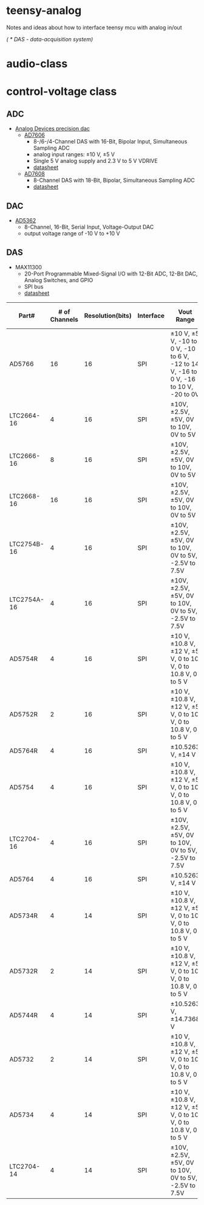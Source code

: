 # teensy-analog
Notes and ideas about how to interface teensy mcu with analog in/out

*( * DAS - data-acquisition system)*

# audio-class 
# control-voltage class
## ADC
* [Analog Devices precision dac](https://www.analog.com/en/products/digital-to-analog-converters/standard-dac/precision-dac/bipolar-da-converters.html)
  * [AD7606](https://www.analog.com/en/products/ad7606-6.html) 
    * 8-/6-/4-Channel DAS with 16-Bit, Bipolar Input, Simultaneous Sampling ADC  
    * analog input ranges: ±10 V, ±5 V
    * Single 5 V analog supply and 2.3 V to 5 V VDRIVE
    * [datasheet](https://www.analog.com/media/en/technical-documentation/data-sheets/ad7606_7606-6_7606-4.pdf)
  * [AD7608](https://www.analog.com/en/products/ad7608.html)
    * 8-Channel DAS with 18-Bit, Bipolar, Simultaneous Sampling ADC
    * [datasheet](https://www.analog.com/en/products/ad7608.html)
## DAC
* [AD5362](https://www.analog.com/en/products/ad5362.html)
  * 8-Channel, 16-Bit, Serial Input, Voltage-Output DAC
  * output voltage range of -10 V to +10 V
  
## DAS
* MAX11300
  * 20-Port Programmable Mixed-Signal I/O with 12-Bit ADC, 12-Bit DAC, Analog Switches, and GPIO  
  * SPI bus
  * [datasheet](https://www.maximintegrated.com/en/products/analog/data-converters/analog-to-digital-converters/MAX11300.html)

|Part#|# of Channels|Resolution(bits)|Interface|Vout Range|DAC INL(max)(LSBs)|Settling Time(typ)(s p-p)|Power(typ)(W)|Price (1000+)($ US)|
|--- |--- |--- |--- |--- |--- |--- |--- |--- |
|AD5766|16|16|SPI|±10 V, ±5 V, -10 to 0 V, -10 to 6 V, -12 to 14 V, -16 to 0 V, -16 to 10 V, -20 to 0V|16|16µ|-|$35.00 (AD5766BCBZ-RL7)|
|LTC2664-16|4|16|SPI|±10V, ±2.5V, ±5V, 0V to 10V, 0V to 5V|4|9µ|21m|$15.60 (LTC2664CUH-16#PBF)|
|LTC2666-16|8|16|SPI|±10V, ±2.5V, ±5V, 0V to 10V, 0V to 5V|4|4.5µ|37m|$21.75 (LTC2666CUH-16#PBF)|
|LTC2668-16|16|16|SPI|±10V, ±2.5V, ±5V, 0V to 10V, 0V to 5V|4|9µ|73m|$31.25 (LTC2668CUJ-16#PBF)|
|LTC2754B-16|4|16|SPI|±10V, ±2.5V, ±5V, 0V to 10V, 0V to 5V, -2.5V to 7.5V|1|2µ|1.5µ|$17.85 (LTC2754BCUKG-16#PBF)|
|LTC2754A-16|4|16|SPI|±10V, ±2.5V, ±5V, 0V to 10V, 0V to 5V, -2.5V to 7.5V|1|2µ|1.5µ|$19.70 (LTC2754ACUKG-16#PBF)|
|AD5754R|4|16|SPI|±10 V, ±10.8 V, ±12 V, ±5 V, 0 to 10 V, 0 to 10.8 V, 0 to 5 V|16|7.5µ|310m|$13.34 (AD5754RBREZ)|
|AD5752R|2|16|SPI|±10 V, ±10.8 V, ±12 V, ±5 V, 0 to 10 V, 0 to 10.8 V, 0 to 5 V|16|7.5µ|190m|$9.22 (AD5752RBREZ)|
|AD5764R|4|16|SPI|±10.5263 V, ±14 V|1|8µ|275m|$28.35 (AD5764RBSUZ)|
|AD5754|4|16|SPI|±10 V, ±10.8 V, ±12 V, ±5 V, 0 to 10 V, 0 to 10.8 V, 0 to 5 V|16|7.5µ|310m|$10.35 (AD5754AREZ)|
|LTC2704-16|4|16|SPI|±10V, ±2.5V, ±5V, 0V to 10V, 0V to 5V, -2.5V to 7.5V|2|4µ|172.5m|$29.95 (LTC2704CGW-16#PBF)|
|AD5764|4|16|SPI|±10.5263 V, ±14 V|1|8µ|381m|$23.33 (AD5764ASUZ)|
|AD5734R|4|14|SPI|±10 V, ±10.8 V, ±12 V, ±5 V, 0 to 10 V, 0 to 10.8 V, 0 to 5 V|4|7.5µ|310m|$11.28 (AD5734RBREZ)|
|AD5732R|2|14|SPI|±10 V, ±10.8 V, ±12 V, ±5 V, 0 to 10 V, 0 to 10.8 V, 0 to 5 V|4|7.5µ|190m|$7.73 (AD5732RBREZ)|
|AD5744R|4|14|SPI|±10.5263 V, ±14.7368 V|1|8µ|387m|$24.31 (AD5744RCSUZ)|
|AD5732|2|14|SPI|±10 V, ±10.8 V, ±12 V, ±5 V, 0 to 10 V, 0 to 10.8 V, 0 to 5 V|4|7.5µ|190m|$5.67 (AD5732AREZ)|
|AD5734|4|14|SPI|±10 V, ±10.8 V, ±12 V, ±5 V, 0 to 10 V, 0 to 10.8 V, 0 to 5 V|4|7.5µ|310m|$8.50 (AD5734AREZ)|
|LTC2704-14|4|14|SPI|±10V, ±2.5V, ±5V, 0V to 10V, 0V to 5V, -2.5V to 7.5V|1|3.5µ|172.5m|$24.95 (LTC2704CGW-14#PBF)
